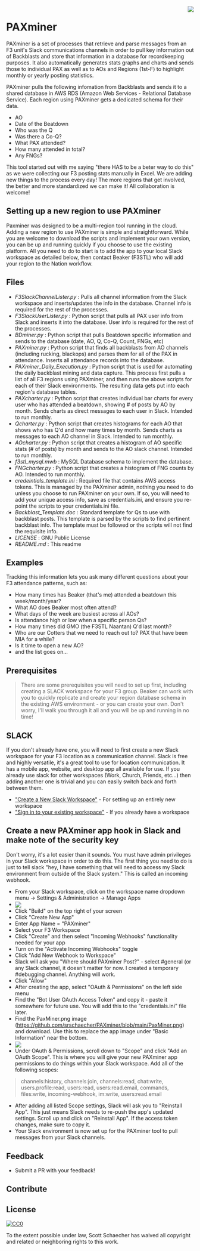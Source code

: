 <img src="https://f3nation.com/wp-content/uploads/2020/07/f3_2000x2000_circle-1024x1024-1-1024x1024-1-e1594083589231.png" align="right" />

# PAXminer
PAXminer is a set of processes that retrieve and parse messages from an F3 unit's Slack communications channels in order to pull key information out of Backblasts and store that information in a database for recordkeeping purposes. It also automatically generates stats graphs and charts and sends those to individual PAX as well as to AOs and Regions (1st-F) to highlight monthly or yearly posting statistics.

PAXminer pulls the following infomation from Backblasts and sends it to a shared database in AWS RDS (Amazon Web Services - Relational Database Service). Each region using PAXminer gets a dedicated schema for their data.

- AO
- Date of the Beatdown
- Who was the Q
- Was there a Co-Q?
- What PAX attended?
- How many attended in total?
- Any FNGs?

This tool started out with me saying "there HAS to be a beter way to do this" as we were collecting our F3 posting stats manually in Excel. We are adding new things to the process every day! The more regions that get involved, the better and more standardized we can make it! All collaboration is welcome!



## Setting up a new region to use PAXminer
Paxminer was designed to be a multi-region tool running in the cloud. Adding a new region to use PAXminer is simple and straightforward. While you are welcome to download the scripts and implement your own version, you can be up and running quickly if you choose to use the existing platform. All you need to do to start is to add the app to your local Slack workspace as detailed below, then contact Beaker (F3STL) who will add your region to the Nation workflow.

## Files
- *F3SlackChannelLister.py* : Pulls all channel information from the Slack workspace and inserts/updates the info in the database. Channel info is required for the rest of the processes.
- *F3SlackUserLister.py* : Python script that pulls all PAX user info from Slack and inserts it into the database. User info is required for the rest of the processes.
- *BDminer.py* : Python script that pulls Beatdown specific information and sends to the database (date, AO, Q, Co-Q, Count, FNGs, etc)
- *PAXminer.py* : Python script that finds all backblasts from AO channels (including rucking, blackops) and parses them for all of the PAX in attendance. Inserts all attendance records into the database.
- *PAXminer_Daily_Execution.py* : Python script that is used for automating the daily backblast mining and data capture. This process first pulls a list of all F3 regions using PAXminer, and then runs the above scripts for each of their Slack environments. The resulting data gets put into each region's database tables.
- *PAXcharter.py* : Python script that creates individual bar charts for every user who has attended a beatdown, showing # of posts by AO by month. Sends charts as direct messages to each user in Slack. Intended to run monthly.
- *Qcharter.py* : Python script that creates histograms for each AO that shows who has Q'd and how many times by month. Sends charts as messages to each AO channel in Slack. Intended to run monthly.
- *AOcharter.py* : Python script that creates a histogram of AO specific stats (# of posts) by month and sends to the AO slack channel. Intended to run monthly.
- *f3stl_mysql.mwb* : MySQL Database schema to implement the database.
- *FNGcharter.py* : Python script that creates a histogram of FNG counts by AO. Intended to run monthly.
- *credeintials_template.ini* : Required file that contains AWS access tokens. This is managed by the PAXminer admin, nothing you need to do unless you choose to run PAXminer on your own. If so, you will need to add your unique access info, save as credentials.ini, and ensure you re-point the scripts to your credentials.ini file.
- *Backblast_Template.doc* : Standard template for Qs to use with backblast posts. This template is parsed by the scripts to find pertinent backblast info. The template must be followed or the scripts will not find the requisite info.
- *LICENSE* : GNU Public License
- *README.md* : This readme

## Examples
Tracking this information lets you ask many different questions about your F3 attendance patterns, such as:
- How many times has Beaker (that's me) attended a beatdown this week/month/year? 
- What AO does Beaker most often attend?
- What days of the week are busiest across all AOs?
- Is attendance high or low when a specific person Qs?
- How many times did GMO (the F3STL Naantan) Q'd last month?
- Who are our Cotters that we need to reach out to? PAX that have been MIA for a while?
- Is it time to open a new AO?
- and the list goes on...

## Prerequisites
> There are some prerequisites you will need to set up first, including creating a SLACK workspace for your F3 group.
> Beaker can work with you to quickly replicate and create your region database schema in the existing AWS environment - or you can create your own. 
> Don't worry, I'll walk you through it all and you will be up and running in no time!



## SLACK
If you don't already have one, you will need to first create a new Slack workspace for your F3 location as a communication channel. Slack is free and highly versatile, it's a great tool to use for location communication. It has a mobile app, website, and desktop app all available for use. If you already use slack for other workspaces (Work, Church, Friends, etc...) then adding another one is trivial and you can easily switch back and forth between them.

- ["Create a New Slack Workspace"](https://slack.com/get-started#/create) - For setting up an entirely new workspace
- ["Sign in to your existing workspace"](https://slack.com/signin#/signin) - If you already have a workspace

## Create a new PAXminer app hook in Slack and make note of the security key
Don't worry, it's a lot easier than it sounds. You must have admin privileges in your Slack workspace in order to do this. The first thing you need to do is just to tell slack "hey, I have something that will need to access my Slack environment from outside of the Slack system." This is called an incoming webhook.
- From your Slack workspace, click on the workspace name dropdown menu -> Settings & Administration -> Manage Apps 
- <img src="https://manula.r.sizr.io/large/user/12398/img/slack-admin-mngapps.png" align="center" />
- Click "Build" on the top right of your screen
- Click "Create New App"
- Enter App Name = "PAXminer"
- Select your F3 Workspace
- Click "Create" and then select "Incoming Webhooks" functionality needed for your app
- Turn on the "Activate Incoming Webhooks" toggle
- Click "Add New Webhook to Workspace"
- Slack will ask you "Where should PAXminer Post?" - select #general (or any Slack channel, it doesn't matter for now. I created a temporary #debugging channel. Anything will work.
- Click "Allow"
- After creating the app, select "OAuth & Permissions" on the left side menu
- Find the "Bot User OAuth Access Token" and copy it - paste it somewhere for future use. You will add this to the "credentials.ini" file later.
- Find the PaxMiner.png image (https://github.com/srschaecher/PAXminer/blob/main/PaxMiner.png) and download. Use this to replace the app image under "Basic Information" near the bottom.
- <img src="https://user-images.githubusercontent.com/563929/82573621-94be2b00-9bb8-11ea-991c-f7ae5cfffc15.png" align="center" /> 
- Under OAuth & Permissions, scroll down to "Scope" and click "Add an OAuth Scope". This is where you will give your new PAXminer app permissions to do things within your Slack workspace. Add all of the following scopes:
> channels:history, channels:join, channels:read, chat:write, users.profile:read, users:read, users:read.email, commands, files:write, incoming-webhook, im:write, users:read.email
- After adding all listed Scope settings, Slack will ask you to "Reinstall App". This just means Slack needs to re-push the app's updated settings. Scroll up and click on "Reinstall App". If the access token changes, make sure to copy it.
- Your Slack environment is now set up for the PAXminer tool to pull messages from your Slack channels.


## Feedback
- Submit a PR with your feedback!

## Contribute

## License

[![CC0](https://licensebuttons.net/p/zero/1.0/88x31.png)](https://creativecommons.org/publicdomain/zero/1.0/)

To the extent possible under law, Scott Schaecher has waived all copyright and related or neighboring rights to this work.
